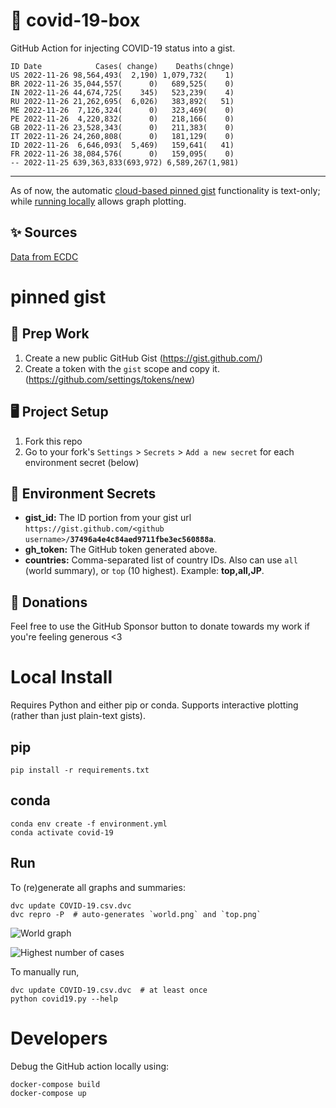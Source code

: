# 🏥 covid-19-box

GitHub Action for injecting COVID-19 status into a gist.

```
ID Date            Cases( change)    Deaths(chnge)
US 2022-11-26 98,564,493(  2,190) 1,079,732(    1)
BR 2022-11-26 35,044,557(      0)   689,525(    0)
IN 2022-11-26 44,674,725(    345)   523,239(    4)
RU 2022-11-26 21,262,695(  6,026)   383,892(   51)
ME 2022-11-26  7,126,324(      0)   323,469(    0)
PE 2022-11-26  4,220,832(      0)   218,166(    0)
GB 2022-11-26 23,528,343(      0)   211,383(    0)
IT 2022-11-26 24,260,808(      0)   181,129(    0)
ID 2022-11-26  6,646,093(  5,469)   159,641(   41)
FR 2022-11-26 38,084,576(      0)   159,095(    0)
-- 2022-11-25 639,363,833(693,972) 6,589,267(1,981)
```

---

As of now, the automatic [cloud-based pinned gist](#pinned-gist) functionality is text-only;
while [running locally](#local-install) allows graph plotting.

## ✨ Sources

[Data from ECDC](https://www.ecdc.europa.eu/en/publications-data/download-todays-data-geographic-distribution-covid-19-cases-worldwide)

# pinned gist

## 🎒 Prep Work
1. Create a new public GitHub Gist (https://gist.github.com/)
1. Create a token with the `gist` scope and copy it. (https://github.com/settings/tokens/new)

## 🖥 Project Setup
1. Fork this repo
1. Go to your fork's `Settings` > `Secrets` > `Add a new secret` for each environment secret (below)

## 🤫 Environment Secrets
- **gist_id:** The ID portion from your gist url `https://gist.github.com/<github username>/`**`37496a4e4c84aed9711fbe3ec560888a`**.
- **gh_token:** The GitHub token generated above.
- **countries:** Comma-separated list of country IDs. Also can use `all` (world summary), or `top` (10 highest). Example: **top,all,JP**.

## 💸 Donations

Feel free to use the GitHub Sponsor button to donate towards my work if you're feeling generous <3

# Local Install

Requires Python and either pip or conda. Supports interactive plotting (rather than just plain-text gists).

## pip

```
pip install -r requirements.txt
```

## conda

```
conda env create -f environment.yml
conda activate covid-19
```

## Run

To (re)generate all graphs and summaries:

```
dvc update COVID-19.csv.dvc
dvc repro -P  # auto-generates `world.png` and `top.png`
```

![World graph](world.png)

![Highest number of cases](top.png)

To manually run,

```
dvc update COVID-19.csv.dvc  # at least once
python covid19.py --help
```

# Developers

Debug the GitHub action locally using:

```
docker-compose build
docker-compose up
```
